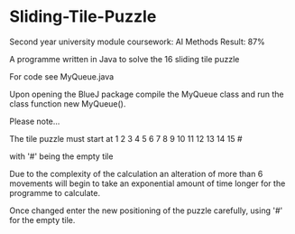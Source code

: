 # Sliding-Tile-Puzzle
Second year university module coursework: AI Methods
Result: 87%

A programme written in Java to solve the 16 sliding tile puzzle

For code see MyQueue.java

Upon opening the BlueJ package compile the MyQueue class and run the class function new MyQueue().

Please note...

The tile puzzle must start at
1  2  3  4
5  6  7  8
9  10 11 12
13 14 15 #

with '#' being the empty tile

Due to the complexity of the calculation an alteration of more than 6 movements will begin to take an exponential amount of time longer for the programme to calculate.

Once changed enter the new positioning of the puzzle carefully, using '#' for the empty tile. 
